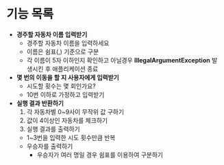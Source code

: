 # 기능 목록
- **경주할 자동차 이름 입력받기**
  - 경주할 자동차 이름을 입력하세요
  - 이름은 쉼표(,) 기준으로 구분
  - 각 이름이 5자 이하인지 확인하고 아닐경우 **IllegalArgumentException** 발생시킨 후 애플리케이션 종료
- **몇 번의 이동을 할 지 사용자에게 입력받기**
  - 시도할 횟수는 몇 회인가요?
  - 10번 이하로 가정하고 입력받기
- **실행 결과 반환하기**
  1. 각 자동차별 0~9사이 무작위 값 구하기
  2. 값이 4이상인 자동차를 체크하기
  3. 실행 결과를 출력하기
  - 1~3번을 입력한 시도 횟수만큼 반복
  - 우승자를 출력하기
    - 우승자가 여러 명일 경우 쉼표를 이용하여 구분하기